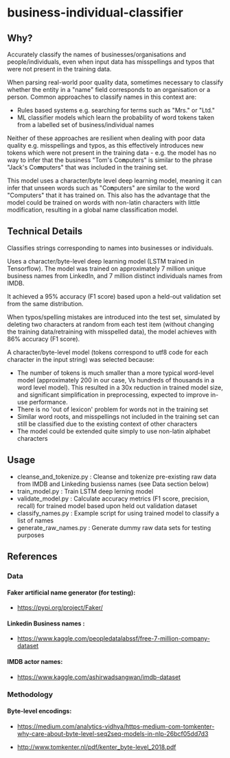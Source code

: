 # business-individual-classifier

## Why?

Accurately classify the names of businesses/organisations and people/individuals, even when input data has misspellings and typos that were not present in the training data.

When parsing real-world poor quality data, sometimes necessary to classify whether the entity in a "name" field corresponds to an organisation or a person. Common approaches to classify names in this context are:
  - Rules based systems e.g. searching for terms such as "Mrs." or "Ltd."
  - ML classifier models which learn the probability of word tokens taken from a labelled set of business/individual names

Neither of these approaches are resilient when dealing with poor data quality e.g. misspellings and typos, as this effectively introduces new tokens which were not present in the training data - e.g. the model has no way to infer that the business "Tom's Co**n**puters" is similar to the phrase "Jack's Co**m**puters" that was included in the training set.

This model uses a character/byte level deep learning model, meaning it can infer that unseen words such as "Co**n**puters" are similar to the word "Computers" that it has trained on. This also has the advantage that the model could be trained on words with non-latin characters with little modification, resulting in a global name classification model. 

## Technical Details

Classifies strings corresponding to names into businesses or individuals.

Uses a character/byte-level deep learning model (LSTM trained in Tensorflow). 
The model was trained on approximately 7 million unique business names from LinkedIn, and 7 million distinct individuals names from IMDB.

It achieved a 95% accuracy (F1 score) based upon a held-out validation set from the same distribution. 

When typos/spelling mistakes are introduced into the test set, simulated by deleting two characters at random from each test item (without changing the training data/retraining with misspelled data), the model achieves with 86% accuracy (F1 score).

A character/byte-level model (tokens correspond to utf8 code for each character in the input string) was selected because:

- The number of tokens is much smaller than a more typical word-level model (approximately 200 in our case, Vs hundreds of thousands in a word level model). This resulted in a 30x reduction in trained model size, and significant simplification in preprocessing, expected to improve in-use performance.
- There is no 'out of lexicon' problem for words not in the training set
- Similar word roots, and misspellings not included in the training set can still be classified due to the existing context of other characters
- The model could be extended quite simply to use non-latin alphabet characters

## Usage

- cleanse_and_tokenize.py	: Cleanse and tokenize pre-existing raw data from IMDB and Linkeding busienss names (see Data section below)
- train_model.py : Train LSTM deep lerning model
- validate_model.py	: Calculate accuracy metrics (F1 score, precision, recall) for trained model based upon held out validation dataset
- classify_names.py	: Example script for using trained model to classify a list of names
- generate_raw_names.py	: Generate dummy raw data sets for testing purposes

## References

### Data

#### Faker artificial name generator (for testing):
- https://pypi.org/project/Faker/

#### Linkedin Business names :
- https://www.kaggle.com/peopledatalabssf/free-7-million-company-dataset
  
#### IMDB actor names:
- https://www.kaggle.com/ashirwadsangwan/imdb-dataset

### Methodology

#### Byte-level encodings: 
- https://medium.com/analytics-vidhya/https-medium-com-tomkenter-why-care-about-byte-level-seq2seq-models-in-nlp-26bcf05dd7d3

- http://www.tomkenter.nl/pdf/kenter_byte-level_2018.pdf
